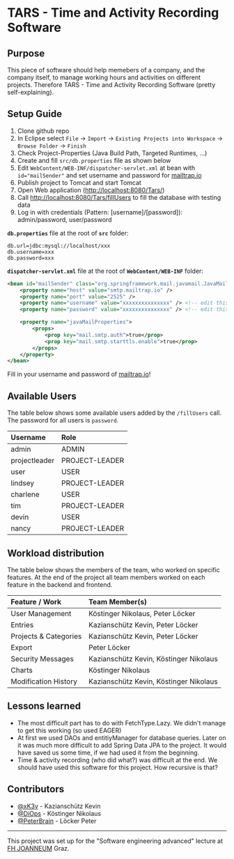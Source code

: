 # TARS - Time and Activity Recording Software

## Purpose
This piece of software should help memebers of a company, and the company itself, to manage working hours and activities on different projects. Therefore TARS - Time and Activity Recording Software (pretty self-explaining).

## Setup Guide
1. Clone github repo
1. In Eclipse select `File` -> `Import` -> `Existing Projects into Workspace` -> `Browse Folder` -> `Finish`
1. Check Project-Properties (Java Build Path, Targeted Runtimes, ...)
1. Create and fill `src/db.properties` file as shown below
1. Edit `WebContent/WEB-INF/dispatcher-servlet.xml` at bean with `id="mailSender"` and set username and password for [mailtrap.io](https://mailtrap.io/)
1. Publish project to Tomcat and start Tomcat
1. Open Web application ([http://localhost:8080/Tars/](http://localhost:8080/Tars/))
1. Call [http://localhost:8080/Tars/fillUsers](http://localhost:8080/Tars/fillUsers) to fill the database with testing data
1. Log in with credentials (Pattern: [username]/[password]): admin/password, user/password

**`db.properties`** file at the root of **`src`** folder:
```
db.url=jdbc:mysql://localhost/xxx
db.username=xxx
db.password=xxx
```

**`dispatcher-servlet.xml`** file at the root of **`WebContent/WEB-INF`** folder:
```xml
<bean id="mailSender" class="org.springframework.mail.javamail.JavaMailSenderImpl">
    <property name="host" value="smtp.mailtrap.io" />
    <property name="port" value="2525" />
    <property name="username" value="xxxxxxxxxxxxxxx" /> <!-- edit this value -->
    <property name="password" value="xxxxxxxxxxxxxxx" /> <!-- edit this value -->

    <property name="javaMailProperties">
        <props>
            <prop key="mail.smtp.auth">true</prop>
            <prop key="mail.smtp.starttls.enable">true</prop>
        </props>
    </property>
</bean>
```
Fill in your username and password of [mailtrap.io](https://mailtrap.io/)!

## Available Users
The table below shows some available users added by the `/fillUsers` call. The password for all users is `password`.

| Username      | Role           |
| :------------ | :------------- |
| admin         | ADMIN          |
| projectleader | PROJECT-LEADER |
| user          | USER           |
| lindsey       | PROJECT-LEADER |
| charlene      | USER           |
| tim           | PROJECT-LEADER |
| devin         | USER           |
| nancy         | PROJECT-LEADER |

## Workload distribution
The table below shows the members of the team, who worked on specific features. At the end of the project all team members worked on each feature in the backend and frontend.

| Feature / Work        | Team Member(s)                         |
| :-------------------- | :------------------------------------- |
| User Management       | Köstinger Nikolaus, Peter Löcker       |
| Entries               | Kazianschütz Kevin, Peter Löcker       |
| Projects & Categories | Kazianschütz Kevin, Peter Löcker       |
| Export                | Peter Löcker                           |
| Security Messages     | Kazianschütz Kevin, Köstinger Nikolaus |
| Charts                | Köstinger Nikolaus                     |
| Modification History  | Kazianschütz Kevin, Köstinger Nikolaus |

## Lessons learned
* The most difficult part has to do with FetchType.Lazy. We didn't manage to get this working (so used EAGER)
* At first we used DAOs and entitiyManager for database queries. Later on it was much more difficult to add Spring Data JPA to the project. It would have saved us some time, if we had used it from the beginning.
* Time & activity recording (who did what?) was difficult at the end. We should have used this software for this project. How recursive is that?

## Contributors
* [@xK3v](https://github.com/xK3v) - Kazianschütz Kevin
* [@DiOps](https://github.com/DiOps) - Köstinger Nikolaus
* [@PeterBrain](https://github.com/PeterBrain) - Löcker Peter

---
This project was set up for the "Software engineering advanced" lecture at [FH JOANNEUM](https://www.fh-joanneum.at/) Graz.
